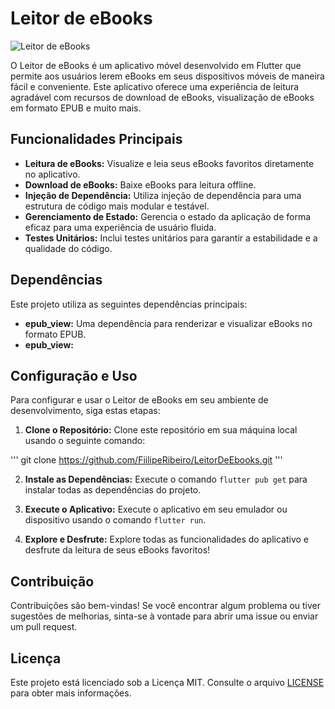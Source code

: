 # Leitor de eBooks

![Leitor de eBooks](link_para_uma_imagem_do_app)

O Leitor de eBooks é um aplicativo móvel desenvolvido em Flutter que permite aos usuários lerem eBooks em seus dispositivos móveis de maneira fácil e conveniente. Este aplicativo oferece uma experiência de leitura agradável com recursos de download de eBooks, visualização de eBooks em formato EPUB e muito mais.

## Funcionalidades Principais

- **Leitura de eBooks:** Visualize e leia seus eBooks favoritos diretamente no aplicativo.
- **Download de eBooks:** Baixe eBooks para leitura offline.
- **Injeção de Dependência:** Utiliza injeção de dependência para uma estrutura de código mais modular e testável.
- **Gerenciamento de Estado:** Gerencia o estado da aplicação de forma eficaz para uma experiência de usuário fluida.
- **Testes Unitários:** Inclui testes unitários para garantir a estabilidade e a qualidade do código.

## Dependências

Este projeto utiliza as seguintes dependências principais:

- **epub_view:** Uma dependência para renderizar e visualizar eBooks no formato EPUB.
- **epub_view:** 

## Configuração e Uso

Para configurar e usar o Leitor de eBooks em seu ambiente de desenvolvimento, siga estas etapas:

1. **Clone o Repositório:**
   Clone este repositório em sua máquina local usando o seguinte comando:

''' git clone https://github.com/FiilipeRibeiro/LeitorDeEbooks.git '''

2. **Instale as Dependências:**
Execute o comando `flutter pub get` para instalar todas as dependências do projeto.

3. **Execute o Aplicativo:**
Execute o aplicativo em seu emulador ou dispositivo usando o comando `flutter run`.

4. **Explore e Desfrute:**
Explore todas as funcionalidades do aplicativo e desfrute da leitura de seus eBooks favoritos!

## Contribuição

Contribuições são bem-vindas! Se você encontrar algum problema ou tiver sugestões de melhorias, sinta-se à vontade para abrir uma issue ou enviar um pull request.

## Licença

Este projeto está licenciado sob a Licença MIT. Consulte o arquivo [LICENSE](LICENSE) para obter mais informações.


